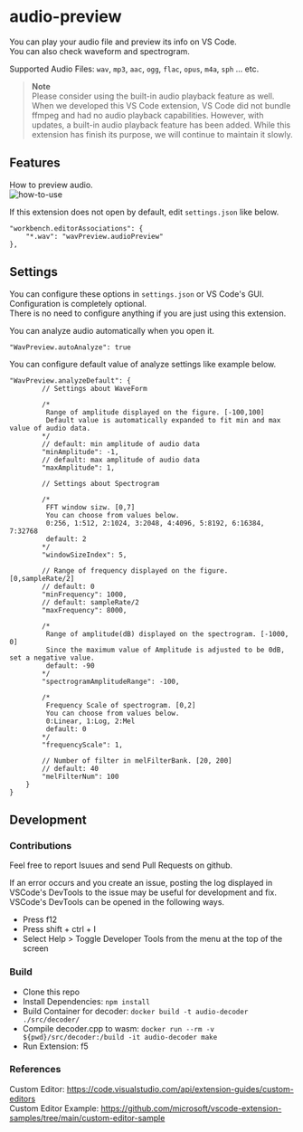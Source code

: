 # audio-preview 

You can play your audio file and preview its info on VS Code.  
You can also check waveform and spectrogram.  

Supported Audio Files: `wav`, `mp3`, `aac`, `ogg`, `flac`, `opus`, `m4a`, `sph` ... etc.  

> **Note**  
> Please consider using the built-in audio playback feature as well. 
> When we developed this VS Code extension, VS Code did not bundle ffmpeg and had no audio playback capabilities. 
> However, with updates, a built-in audio playback feature has been added. 
> While this extension has finish its purpose, we will continue to maintain it slowly.

## Features

How to preview audio.  
![how-to-use](https://github.com/sukumo28/vscode-audio-preview/blob/main/images/how-to-use.gif?raw=true)  

If this extension does not open by default, edit `settings.json` like below.  
```jsonc
"workbench.editorAssociations": {
    "*.wav": "wavPreview.audioPreview"
},
```

## Settings  
You can configure these options in `settings.json` or VS Code's GUI.  
Configuration is completely optional.  
There is no need to configure anything if you are just using this extension.  

You can analyze audio automatically when you open it.   
```jsonc
"WavPreview.autoAnalyze": true
```

You can configure default value of analyze settings like example below.  
```jsonc
"WavPreview.analyzeDefault": {
        // Settings about WaveForm

        /*
         Range of amplitude displayed on the figure. [-100,100]  
         Default value is automatically expanded to fit min and max value of audio data.
        */
        // default: min amplitude of audio data
        "minAmplitude": -1,
        // default: max amplitude of audio data 
        "maxAmplitude": 1,

        // Settings about Spectrogram

        /*  
         FFT window sizw. [0,7]  
         You can choose from values below.   
         0:256, 1:512, 2:1024, 3:2048, 4:4096, 5:8192, 6:16384, 7:32768
         default: 2  
        */  
        "windowSizeIndex": 5,

        // Range of frequency displayed on the figure. [0,sampleRate/2] 
        // default: 0
        "minFrequency": 1000,
        // default: sampleRate/2
        "maxFrequency": 8000,

        /*
         Range of amplitude(dB) displayed on the spectrogram. [-1000, 0]
         Since the maximum value of Amplitude is adjusted to be 0dB, set a negative value.
         default: -90
        */
        "spectrogramAmplitudeRange": -100,

        /*
         Frequency Scale of spectrogram. [0,2]  
         You can choose from values below.  
         0:Linear, 1:Log, 2:Mel  
         default: 0  
        */
        "frequencyScale": 1,

        // Number of filter in melFilterBank. [20, 200]
        // default: 40
        "melFilterNum": 100
    }
}
```
  
## Development  

### Contributions  

Feel free to report Isuues and send Pull Requests on github.  
  
If an error occurs and you create an issue, posting the log displayed in VSCode's DevTools to the issue may be useful for development and fix.   
VSCode's DevTools can be opened in the following ways.  
- Press f12   
- Press shift + ctrl + I   
- Select Help > Toggle Developer Tools from the menu at the top of the screen  
  
### Build  
* Clone this repo  
* Install Dependencies: `npm install`  
* Build Container for decoder: `docker build -t audio-decoder ./src/decoder/`  
* Compile decoder.cpp to wasm: `docker run --rm -v ${pwd}/src/decoder:/build -it audio-decoder make`  
* Run Extension: f5  

### References  

Custom Editor: https://code.visualstudio.com/api/extension-guides/custom-editors  
Custom Editor Example: https://github.com/microsoft/vscode-extension-samples/tree/main/custom-editor-sample  
